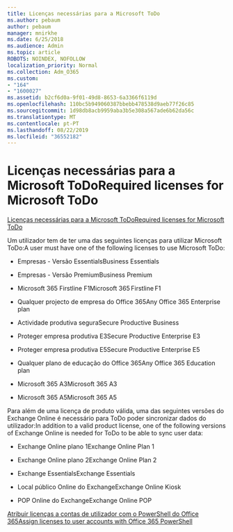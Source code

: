 ```yaml
---
title: Licenças necessárias para a Microsoft ToDo
ms.author: pebaum
author: pebaum
manager: mnirkhe
ms.date: 6/25/2018
ms.audience: Admin
ms.topic: article
ROBOTS: NOINDEX, NOFOLLOW
localization_priority: Normal
ms.collection: Adm_O365
ms.custom:
- "164"
- "1600027"
ms.assetid: b2cf6d0a-9f01-49d8-8653-6a3366f6119d
ms.openlocfilehash: 110bc5b949060387bbebb478538d9aeb77f26c85
ms.sourcegitcommit: 1d98db8acb9959aba3b5e308a567ade6b62da56c
ms.translationtype: MT
ms.contentlocale: pt-PT
ms.lasthandoff: 08/22/2019
ms.locfileid: "36552182"
---
```

# <a name="required-licenses-for-microsoft-todo"></a><span data-ttu-id="93485-102">Licenças necessárias para a Microsoft ToDo</span><span class="sxs-lookup"><span data-stu-id="93485-102">Required licenses for Microsoft ToDo</span></span>

[<span data-ttu-id="93485-103">Licenças necessárias para a Microsoft ToDo</span><span class="sxs-lookup"><span data-stu-id="93485-103">Required licenses for Microsoft ToDo</span></span>](https://support.office.com/article/381e9d1b-c500-49b5-973e-890fd86528d7.aspx)
  
<span data-ttu-id="93485-104">Um utilizador tem de ter uma das seguintes licenças para utilizar Microsoft ToDo:</span><span class="sxs-lookup"><span data-stu-id="93485-104">A user must have one of the following licenses to use Microsoft ToDo:</span></span>
  
- <span data-ttu-id="93485-105">Empresas - Versão Essentials</span><span class="sxs-lookup"><span data-stu-id="93485-105">Business Essentials</span></span>

- <span data-ttu-id="93485-106">Empresas - Versão Premium</span><span class="sxs-lookup"><span data-stu-id="93485-106">Business Premium</span></span>

- <span data-ttu-id="93485-107">Microsoft 365 Firstline F1</span><span class="sxs-lookup"><span data-stu-id="93485-107">Microsoft 365 Firstline F1</span></span>

- <span data-ttu-id="93485-108">Qualquer projecto de empresa do Office 365</span><span class="sxs-lookup"><span data-stu-id="93485-108">Any Office 365 Enterprise plan</span></span>

- <span data-ttu-id="93485-109">Actividade produtiva segura</span><span class="sxs-lookup"><span data-stu-id="93485-109">Secure Productive Business</span></span>

- <span data-ttu-id="93485-110">Proteger empresa produtiva E3</span><span class="sxs-lookup"><span data-stu-id="93485-110">Secure Productive Enterprise E3</span></span>

- <span data-ttu-id="93485-111">Proteger empresa produtiva E5</span><span class="sxs-lookup"><span data-stu-id="93485-111">Secure Productive Enterprise E5</span></span>

- <span data-ttu-id="93485-112">Qualquer plano de educação do Office 365</span><span class="sxs-lookup"><span data-stu-id="93485-112">Any Office 365 Education plan</span></span>

- <span data-ttu-id="93485-113">Microsoft 365 A3</span><span class="sxs-lookup"><span data-stu-id="93485-113">Microsoft 365 A3</span></span>

- <span data-ttu-id="93485-114">Microsoft 365 A5</span><span class="sxs-lookup"><span data-stu-id="93485-114">Microsoft 365 A5</span></span>

<span data-ttu-id="93485-115">Para além de uma licença de produto válida, uma das seguintes versões do Exchange Online é necessário para ToDo poder sincronizar dados do utilizador:</span><span class="sxs-lookup"><span data-stu-id="93485-115">In addition to a valid product license, one of the following versions of Exchange Online is needed for ToDo to be able to sync user data:</span></span>
  
- <span data-ttu-id="93485-116">Exchange Online plano 1</span><span class="sxs-lookup"><span data-stu-id="93485-116">Exchange Online Plan 1</span></span>

- <span data-ttu-id="93485-117">Exchange Online plano 2</span><span class="sxs-lookup"><span data-stu-id="93485-117">Exchange Online Plan 2</span></span>

- <span data-ttu-id="93485-118">Exchange Essentials</span><span class="sxs-lookup"><span data-stu-id="93485-118">Exchange Essentials</span></span>

- <span data-ttu-id="93485-119">Local público Online do Exchange</span><span class="sxs-lookup"><span data-stu-id="93485-119">Exchange Online Kiosk</span></span>

- <span data-ttu-id="93485-120">POP Online do Exchange</span><span class="sxs-lookup"><span data-stu-id="93485-120">Exchange Online POP</span></span>

[<span data-ttu-id="93485-121">Atribuir licenças a contas de utilizador com o PowerShell do Office 365</span><span class="sxs-lookup"><span data-stu-id="93485-121">Assign licenses to user accounts with Office 365 PowerShell</span></span>](https://docs.microsoft.com/office365/enterprise/powershell/assign-licenses-to-user-accounts-with-office-365-powershell )
  